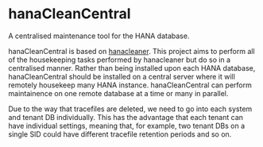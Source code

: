 # hanaCleanCentral

A centralised maintenance tool for the HANA database.

hanaCleanCentral is based on [hanacleaner](https://github.com/chriselswede/hanacleaner).  This project aims to perform all of the housekeeping tasks performed by hanacleaner but do so in a centralised manner.  Rather than being installed upon each HANA database, hanaCleanCentral should be installed on a central server where it will remotely housekeep many HANA instance.  hanaCleanCentral can perform maintainence on one remote database at a time or many in parallel.

Due to the way that tracefiles are deleted, we need to go into each system and tenant DB individually.  This has the advantage that each tenant can have individual settings, meaning that, for example, two tenant DBs on a single SID could have different tracefile retention periods and so on.

